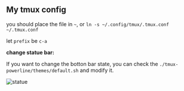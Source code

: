 ## My tmux config

you should place the file in `~`, or `ln -s ~/.config/tmux/.tmux.conf ~/.tmux.conf`

let `prefix` be `c-a`


**change statue bar:**

If you want to change the botton bar state, you can check the `./tmux-powerline/themes/default.sh` and modify it.

![statue](https://img-blog.csdnimg.cn/20200923150050560.png)
